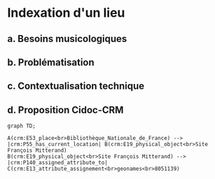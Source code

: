 # Indexation d'un lieu

## a. Besoins musicologiques

## b. Problématisation 

## c. Contextualisation technique

## d. Proposition Cidoc-CRM

```mermaid
graph TD;

A(crm:E53_place<br>Bibliothèque_Nationale_de_France) --> |crm:P55_has_current_location| B(crm:E19_physical_object<br>Site François Mitterand)
B(crm:E19_physical_object<br>Site François Mitterand) --> |crm:P140_assigned_attribute_to| C(crm:E13_attribute_assignement<br>geonames<br>8051139)




```

